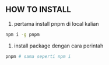 ## HOW TO INSTALL

1. pertama install pnpm di local kalian
```bash
npm i -g pnpm
```

1. install package dengan cara perintah 
```bash
pnpm # sama seperti npm i
```

